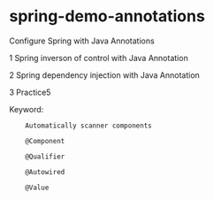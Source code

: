 # spring-demo-annotations
Configure Spring with Java Annotations

1 Spring inverson of control with Java Annotation

2 Spring dependency injection with Java Annotation

3 Practice5

Keyword: 
        
        Automatically scanner components
        
        @Component   
        
        @Qualifier    
        
        @Autowired    
        
        @Value    

